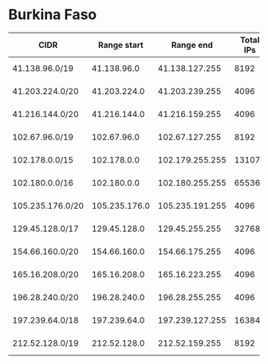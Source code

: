 # Burkina Faso

CIDR               | Range start     | Range end       | Total IPs  | Assign date | Owner
------------------ | --------------- | --------------- | ---------- | ----------- | -----
41.138.96.0/19     | 41.138.96.0     | 41.138.127.255  | 8192       | 2009-07-15  | 
41.203.224.0/20    | 41.203.224.0    | 41.203.239.255  | 4096       | 2008-01-03  | 
41.216.144.0/20    | 41.216.144.0    | 41.216.159.255  | 4096       | 2008-11-14  | 
102.67.96.0/19     | 102.67.96.0     | 102.67.127.255  | 8192       | 2019-03-28  | 
102.178.0.0/15     | 102.178.0.0     | 102.179.255.255 | 131072     | 2017-09-18  | 
102.180.0.0/16     | 102.180.0.0     | 102.180.255.255 | 65536      | 2017-09-18  | 
105.235.176.0/20   | 105.235.176.0   | 105.235.191.255 | 4096       | 2012-11-21  | 
129.45.128.0/17    | 129.45.128.0    | 129.45.255.255  | 32768      | 2015-09-17  | 
154.66.160.0/20    | 154.66.160.0    | 154.66.175.255  | 4096       | 2013-11-05  | 
165.16.208.0/20    | 165.16.208.0    | 165.16.223.255  | 4096       | 2016-07-12  | 
196.28.240.0/20    | 196.28.240.0    | 196.28.255.255  | 4096       | 2005-11-24  | 
197.239.64.0/18    | 197.239.64.0    | 197.239.127.255 | 16384      | 2012-11-07  | 
212.52.128.0/19    | 212.52.128.0    | 212.52.159.255  | 8192       | 1998-04-27  | 
